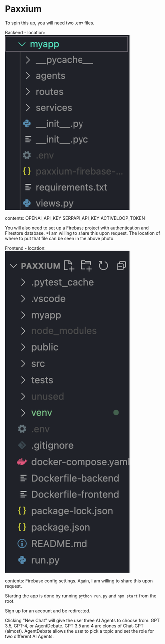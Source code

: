 # Paxxium

To spin this up, you will need two .env files.

Backend -
location:
<img src="backend.png" alt="Backend" width="400">

contents:
OPENAI_API_KEY
SERPAPI_API_KEY
ACTIVELOOP_TOKEN

You will also need to set up a Firebase project with authentication and Firestore database. *I am willing to share this upon request. The location of where to put that file can be seen in the above photo.

Frontend -
location:
<img src="frontend.png" alt="Frontend" width="400">

contents:
Firebase config settings. Again, I am willing to share this upon request.

Starting the app is done by running `python run.py` and `npm start` from the root.

Sign up for an account and be redirected.

Clicking "New Chat" will give the user three AI Agents to choose from: GPT 3.5, GPT-4, or AgentDebate. GPT 3.5 and 4 are clones of Chat-GPT (almost). AgentDebate allows the user to pick a topic and set the role for two different AI Agents.
